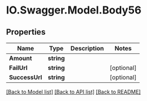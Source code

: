 # IO.Swagger.Model.Body56
## Properties

Name | Type | Description | Notes
------------ | ------------- | ------------- | -------------
**Amount** | **string** |  | 
**FailUrl** | **string** |  | [optional] 
**SuccessUrl** | **string** |  | [optional] 

[[Back to Model list]](../README.md#documentation-for-models) [[Back to API list]](../README.md#documentation-for-api-endpoints) [[Back to README]](../README.md)

